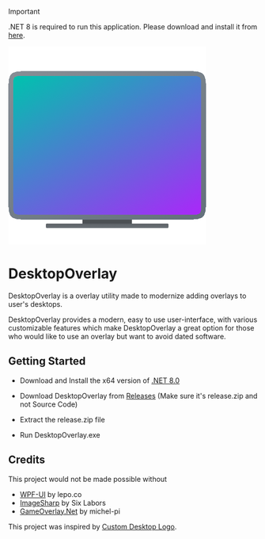 > [!IMPORTANT]
> .NET 8 is required to run this application. Please download and install it from [here](https://dotnet.microsoft.com/en-us/download).

![](/DesktopOverlayUI/images/iconLarge.bmp)
# DesktopOverlay

DesktopOverlay is a overlay utility made to modernize adding overlays to user's desktops. 

DesktopOverlay provides a modern, easy to use user-interface, with various customizable features which make DesktopOverlay a great option for those who would like to use an overlay but want to avoid dated software.

## Getting Started
* Download and Install the x64 version of [.NET 8.0](https://dotnet.microsoft.com/en-us/download)

* Download DesktopOverlay from [Releases](https://github.com/smashmike/DesktopOverlay/releases) (Make sure it's release.zip and not Source Code)

* Extract the release.zip file

* Run DesktopOverlay.exe

## Credits

This project would not be made possible without
* [WPF-UI](https://wpfui.lepo.co) by lepo.co
* [ImageSharp](https://github.com/SixLabors/ImageSharp) by Six Labors
* [GameOverlay.Net](https://github.com/michel-pi/GameOverlay.Net) by michel-pi

This project was inspired by [Custom Desktop Logo](http://customdesktoplogo.wikidot.com/download).


